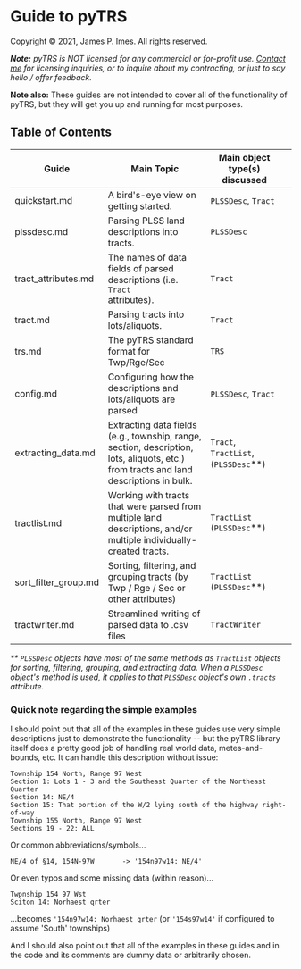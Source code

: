 # Guide to pyTRS
Copyright © 2021, James P. Imes. All rights reserved.

*__Note:__ pyTRS is NOT licensed for any commercial or for-profit use. [Contact me](mailto:jamesimes@gmail.com) for licensing inquiries, or to inquire about my contracting, or just to say hello / offer feedback.*

__Note also:__ These guides are not intended to cover all of the functionality of pyTRS, but they will get you up and running for most purposes.


## Table of Contents

|Guide             | Main Topic                                 | Main object<br>type(s) discussed                     |           |
|------------------|-----------------------------------------|----------------------|-----------|
| quickstart.md     | A bird's-eye view on getting started.      | `PLSSDesc`, `Tract` |
| plssdesc.md       | Parsing PLSS land descriptions into tracts. | `PLSSDesc`       |
| tract_attributes.md | The names of data fields of parsed descriptions (i.e. `Tract` <br> attributes). | `Tract` |
| tract.md          | Parsing tracts into lots/aliquots.          | `Tract`          |
| trs.md     | The pyTRS standard format for Twp/Rge/Sec     | `TRS`
| config.md    | Configuring how the descriptions and lots/aliquots are parsed | `PLSSDesc`, `Tract` |
| extracting_data.md | Extracting data fields (e.g., township, range, section, description, <br>lots, aliquots, etc.) from tracts and land descriptions in bulk. | `Tract`, `TractList`, (`PLSSDesc`\*\*) |
| tractlist.md | Working with tracts that were parsed from multiple land <br> descriptions, and/or multiple individually-created tracts. | `TractList` (`PLSSDesc`\*\*) |
| sort_filter_group.md | Sorting, filtering, and grouping tracts (by Twp / Rge / Sec or <br>other attributes) | `TractList` (`PLSSDesc`\*\*) | 
| tractwriter.md | Streamlined writing of parsed data to .csv files     | `TractWriter`

*\*\* `PLSSDesc` objects have most of the same methods as `TractList` objects for sorting, filtering, grouping, and extracting data. When a `PLSSDesc` object's method is used, it applies to that `PLSSDesc` object's own `.tracts` attribute.*



### Quick note regarding the simple examples

I should point out that all of the examples in these guides use very simple descriptions just to demonstrate the functionality -- but the pyTRS library itself does a pretty good job of handling real world data, metes-and-bounds, etc. It can handle this description without issue:
```
Township 154 North, Range 97 West
Section 1: Lots 1 - 3 and the Southeast Quarter of the Northeast Quarter
Section 14: NE/4
Section 15: That portion of the W/2 lying south of the highway right-of-way
Township 155 North, Range 97 West
Sections 19 - 22: ALL
```
Or common abbreviations/symbols...
```
NE/4 of §14, 154N-97W       -> '154n97w14: NE/4'
```
Or even typos and some missing data (within reason)...
```
Twpnship 154 97 Wst
Sciton 14: Norhaest qrter
```
...becomes `'154n97w14: Norhaest qrter` (or `'154s97w14'` if configured to assume 'South' townships)

And I should also point out that all of the examples in these guides and in the code and its comments are dummy data or arbitrarily chosen.
